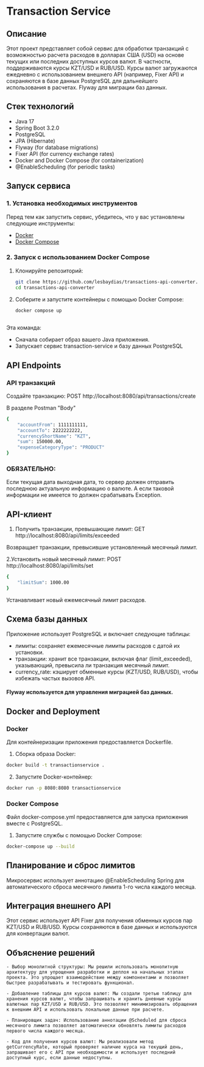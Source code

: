 # Transaction Service

## Описание

Этот проект представляет собой сервис для обработки транзакций с возможностью расчета расходов в долларах США (USD) на основе текущих или последних доступных курсов валют. В частности, поддерживаются курсы KZT/USD и RUB/USD. Курсы валют загружаются ежедневно с использованием внешнего API (например, Fixer API) и сохраняются в базе данных PostgreSQL для дальнейшего использования в расчетах. Flyway для миграции баз данных.
## Стек технологий
- Java 17
- Spring Boot 3.2.0
- PostgreSQL
- JPA (Hibernate)
- Flyway (for database migrations)
- Fixer API (for currency exchange rates)
- Docker and Docker Compose (for containerization)
- @EnableScheduling (for periodic tasks)

  
## Запуск сервиса

### 1. Установка необходимых инструментов
Перед тем как запустить сервис, убедитесь, что у вас установлены следующие инструменты:

- [Docker](https://docs.docker.com/get-started/get-docker/)
- [Docker Compose](https://docs.docker.com/compose/install/)

### 2. Запуск с использованием Docker Compose

1. Клонируйте репозиторий:
   ```bash
   git clone https://github.com/lesbaydias/transactions-api-converter.git
   cd transactions-api-converter
   
3. Соберите и запустите контейнеры с помощью Docker Compose:
   ```bash
   docker compose up
  
  Эта команда:
  - Сначала собирает образ вашего Java приложения.
  - Запускает сервис transaction-service и базу данных PostgreSQL

## API Endpoints
### API транзакций
Создайте транзакцию: POST http://localhost:8080/api/transactions/create

В разделе Postman "Body"

```bash
{
    "accountFrom": 1111111111,
    "accountTo": 2222222222,
    "currencyShortName": "KZT",
    "sum": 150000.00,
    "expenseCategoryType": "PRODUCT"
}
```


### ОБЯЗАТЕЛЬНО:
Если текущая дата выходная дата, то сервер должен отправить последнюю актуальную информацию о валюте. А если таковой информации не имеется то должен срабатывать Exception.


## API-клиент
1. Получить транзакции, превышающие лимит: GET http://localhost:8080/api/limits/exceeded

Возвращает транзакции, превысившие установленный месячный лимит.

2.Установить новый месячный лимит: POST http://localhost:8080/api/limits/set
```bash
{
    "limitSum": 1000.00
}
```
Устанавливает новый ежемесячный лимит расходов.

## Схема базы данных
Приложение использует PostgreSQL и включает следующие таблицы:

- лимиты: сохраняет ежемесячные лимиты расходов с датой их установки.
- транзакции: хранит все транзакции, включая флаг (limit_exceeded), указывающий, превысила ли транзакция месячный лимит.
- currency_rate: кэширует обменные курсы (KZT/USD, RUB/USD), чтобы избежать частых вызовов API.

#### Flyway используется для управления миграцией баз данных.

## Docker and Deployment
### Docker
Для контейнеризации приложения предоставляется Dockerfile.

1. Сборка образа Docker:
```bash
docker build -t transactionservice .
```
2. Запустите Docker-контейнер:
```bash
docker run -p 8080:8080 transactionservice
```

### Docker Compose
Файл docker-compose.yml предоставляется для запуска приложения вместе с PostgreSQL.

1. Запустите службы с помощью Docker Compose:
```bash
docker-compose up --build
```

## Планирование и сброс лимитов
Микросервис использует аннотацию @EnableScheduling Spring для автоматического сброса месячного лимита 1-го числа каждого месяца.

## Интеграция внешнего API
Этот сервис использует API Fixer для получения обменных курсов пар KZT/USD и RUB/USD. Курсы сохраняются в базе данных и используются для конвертации валют.

## Объяснение решений
    - Выбор монолитной структуры: Мы решили использовать монолитную архитектуру для упрощения разработки и деплоя на начальных этапах проекта. Это упрощает взаимодействие между компонентами и позволяет быстрее разрабатывать и тестировать функционал.
    
    - Добавление таблицы для курсов валют: Мы создали третью таблицу для хранения курсов валют, чтобы запрашивать и хранить дневные курсы валютных пар KZT/USD и RUB/USD. Это позволяет минимизировать обращения к внешним API и использовать локальные данные при расчете.
    
    - Планировщик задач: Использование аннотации @Scheduled для сброса месячного лимита позволяет автоматически обновлять лимиты расходов первого числа каждого месяца.
    
    - Код для получения курсов валют: Мы реализовали метод getCurrencyRate, который проверяет наличие курса на текущий день, запрашивает его с API при необходимости и использует последний доступный курс, если данные недоступны.


   
